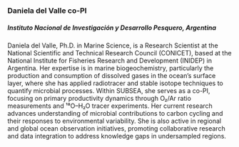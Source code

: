 ### **Daniela del Valle** co-PI
##### Instituto Nacional de Investigación y Desarrollo Pesquero, Argentina

Daniela del Valle, Ph.D. in Marine Science, is a Research Scientist at the National Scientific and Technical Research Council (CONICET), based at the National Institute for Fisheries Research and Development (INIDEP) in Argentina. Her expertise is in marine biogeochemistry, particularly the production and consumption of dissolved gases in the ocean’s surface layer, where she has applied radiotracer and stable isotope techniques to quantify microbial processes. Within SUBSEA, she serves as a co-PI, focusing on primary productivity dynamics through O₂/Ar ratio measurements and ¹⁸O–H₂O tracer experiments. Her current research advances understanding of microbial contributions to carbon cycling and their responses to environmental variability. She is also active in regional and global ocean observation initiatives, promoting collaborative research and data integration to address knowledge gaps in undersampled regions.